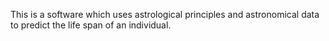 This is a software which uses astrological principles and astronomical data to predict the life span of an individual.
